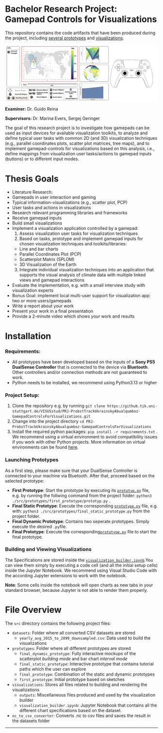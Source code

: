 # Bachelor Research Project: Gamepad Controls for Visualizations
This repository contains the code artifacts that have been produced during the project, including [several prototypes](/src/prototypes/) and [visualizations](/src/visualizations/). 

![](/images/teaser.png) 

__Examiner:__ Dr. Guido Reina

__Supervisors:__ Dr. Marina Evers, Sergej Geringer

The goal of this research project is to investigate how gamepads can be used as input devices for available visualization toolkits, to analyze and define typical user tasks with common 2D (and 3D) visualization techniques (e.g., parallel coordinates plots, scatter plot matrices, tree maps), and to implement gamepad-controls for visualizations based on this analysis, i.e., define mappings from
visualization user tasks/actions to gamepad inputs (buttons) or to different input modes. 

# Thesis Goals
- Literature Research:
- Gamepads in user interaction and gaming
- Typical information-visualizations (e.g., scatter plot, PCP)
- User tasks and actions in visualizations
- Research relevant programming libraries and frameworks
- Receive gamepad inputs
- Build small visualizations
- Implement a visualization application controlled by a gamepad:
  1. Assess visualization user tasks for visualization techniques
  2. Based on tasks, prototype and implement gamepad inputs for chosen visualization
techniques and toolkits/libraries:
    - Line and bar charts
    - Parallel Coordinates Plot (PCP)
    - Scatterplot Matrix (SPLOM)
    - 3D Visualization of the Earth
  3. Integrate individual visualization techniques into an application that supports the visual
analysis of climate data with multiple linked views and gamepad interactions
- Evaluate the implementation, e.g. with a small interview study with visualization experts
- Bonus Goal: implement local multi-user support for visualization app: two or more
users/gamepads
- Write a report about your work
- Present your work in a final presentation
- Provide a 2-minute video which shows your work and results

# Installation

### Requirements:
+ All prototypes have been developed based on the inputs of a **Sony PS5 DualSense Controller** that is connected to the device via **Bluetooth**. Other controllers and/or connection methods are not guaranteed to work. 
+ Python needs to be installed, we recommend using Python3.13 or higher

### Project Setup:
1. Clone the repository e.g. by running `git clone https://github.tik.uni-stuttgart.de/VISUSstud/PRJ-ProbstTrackUkrainskyAbualqumboz-GamepadControlsForVisualizations.git`
2. Change into the project directory `cd PRJ-ProbstTrackUkrainskyAbualqumboz-GamepadControlsForVisualizations`
3. Install the required python packages: `pip install -r requirements.txt` . We recommend using a virtual environment to avoid compatibility issues if you work with other Python projects. More information on virtual environments can be found [here](https://docs.python.org/3/library/venv.html).

### Launching Prototypes
As a first step, please make sure that your DualSense Controller is connected to your machine via Bluetooth. After that, proceed based on the selected prototype:

+ **First Prototype**: Start the prototype by executing its [`prototyp.py`](/src/prototypes/first_prototype/prototyp.py) file, e.g. by running the follwing command from the project folder: `python3 ./src/prototypes/first_prototype/prototyp.py` .
+ **Final Static Prototype**: Execute the corresponding [`prototype.py`](./src/prototypes/final_static_prototype/prototype.py) file, e.g. with: `python3 ./src/prototypes/final_static_prototype.py` from the project folder.
+ **Final Dynamic Prototype**: Contains two seperate prototypes. Simply execute the desired `.py`file.
+ **Final Prototype**: Execute the corresponding[`prototype.py`](/src/prototypes/final_prototype/prototype.py) file to start the final prototype.

### Building and Viewing Visualizations
The Specifications are stored inside the [`visualization_builder.ipynb`](/src/visualizations/visualization_builder.ipynb).You can view them simply by executing a code cell (and all the initial setup cells) inside the Jupyter Notebook. We recommend using Visual Studio Code with the according Jupyter extensions to work with the notebook. 

**Note**: Some cells inside the notebook will open charts as new tabs in your standard browser, because Jupyter is not able to render them properly.

# File Overview

The `src` directory contains the following project files: 

  - `datasets`: Folder where all converted CSV datasets are stored
    - `yearly_avg_2015_to_2099_downsampled.csv`: Data used to build the visualizations
  - `prototypes`: Folder where all different prototypes are stored
    - `final_dynamic_prototype`: Fully interactive mockups of the scatterplot *building mode*  and bar chart *interval mode*
    - `final_static_prototype`: Interactive prototype that contains tutorial paths which the user can explore 
    - `final_prototype`: Combination of the static and dynamic prototypes 
    - `first_prototype`: Initial prototype based on sketches 
  - `visualizations`: Stores all files related to building and rendering the visualizations
    - `outputs`: Miscellaneous files produced and used by the visualization builder
    - `visualization_builder.ipynb`: Jupyter Notebook that contains all the different chart specifications based on the dataset. 
  - `nc_to_csv_converter`: Converts .nc to csv files and saves the result in the datasets folder

---
